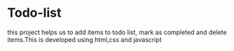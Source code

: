 # Todo-list
this project helps us to add items to todo list, mark as completed and delete items.This is developed using html,css and javascript
